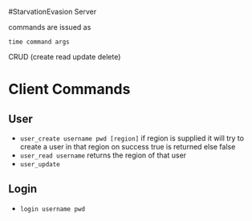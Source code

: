 #StarvationEvasion Server

commands are issued as
```
time command args
```

CRUD (create read update delete)

# Client Commands

## User
* ```user_create username pwd [region]``` if region is supplied it will try to create a user in that region
on success true is returned else false
* ```user_read username```  returns the region of that user
* ```user_update ```

## Login
* ```login username pwd```



